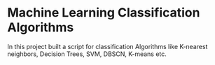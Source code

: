 # Machine Learning Classification Algorithms

In this project built a script for classification Algorithms like K-nearest neighbors, Decision Trees, SVM, DBSCN, K-means etc.
